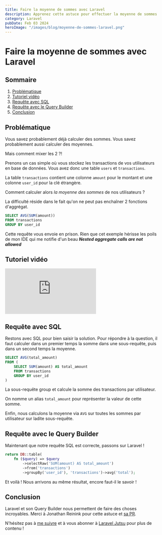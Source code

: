 ```yaml
---
title: Faire la moyenne de sommes avec Laravel
description: Apprenez cette astuce pour effectuer la moyenne de sommes avec le Query Builder de Laravel.
category: Laravel
pubDate: Feb 03 2024
heroImage: "/images/blog/moyenne-de-sommes-laravel.png"
---
```


# Faire la moyenne de sommes avec Laravel

## Sommaire
1. [Problématique](#problematique)
2. [Tutoriel vidéo](#video)
3. [Requête avec SQL](#sql)
4. [Requête avec le Query Builder](#querybuilder)
5. [Conclusion](#conclusion)

## Problématique <a name="problematique"></a>

Vous savez probablement déjà calculer des sommes. Vous savez probablement aussi calculer des moyennes.

Mais comment mixer les 2 ?!

Prenons un cas simple où vous stockez les transactions de vos utilisateurs en base de données. Vous avez donc une table `users` et `transactions`.

La table `transactions` contient une colonne `amount` pour le montant et une colonne `user_id` pour la clé étrangère.

Comment calculer alors _la moyenne des sommes_ de nos utilisateurs ?

La difficulté réside dans le fait qu'on ne peut pas enchaîner 2 fonctions d'aggrégat.

```sql
SELECT AVG(SUM(amount))
FROM transactions
GROUP BY user_id
```
Cette requête vous envoie en prison. Rien que cet exemple hérisse les poils de mon IDE qui me notifie d'un beau ***Nested aggregate calls are not allowed***

## Tutoriel vidéo <a name="video"></a>

<iframe class="w-full aspect-video" src="https://www.youtube.com/embed/KMh_sump1Vg" frameborder="0" allowfullscreen></iframe>

## Requête avec SQL <a name="sql"></a>

Restons avec SQL pour bien saisir la solution. Pour répondre à la question, il faut calculer dans un premier temps la somme dans une sous-requête, puis dans un second temps la moyenne.

```sql
SELECT AVG(total_amount)
FROM (
    SELECT SUM(amount) AS total_amount
    FROM transactions
    GROUP BY user_id
)
```
La sous-requête group et calcule la somme des transactions par utilisateur.

On nomme un alias `total_amount` pour représenter la valeur de cette somme.

Enfin, nous calculons la moyenne via `AVG` sur toutes les sommes par utilisateur sur ladite sous-requête.

## Requête avec le Query Builder <a name="querybuilder"></a>

Maintenant que notre requête SQL est correcte, passons sur Laravel !

```php
return DB::table(
    fn ($query) => $query
        ->selectRaw('SUM(amount) AS total_amount')
        ->from('transactions')
        ->groupBy('user_id'), 'transactions')->avg('total');
```

Et voilà ! Nous arrivons au même résultat, encore faut-il le savoir !

## Conclusion <a name="conclusion"></a>

Laravel et son Query Builder nous permettent de faire des choses incroyables. Merci à Jonathan Reinink pour cette astuce et [sa PR](https://github.com/laravel/framework/pull/29602).

N'hésitez pas à [me suivre](https://twitter.com/LaravelJutsu) et à vous abonner à [Laravel Jutsu](https://www.youtube.com/@LaravelJutsu) pour plus de contenu !